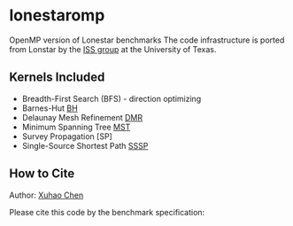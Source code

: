 # lonestaromp
OpenMP version of Lonestar benchmarks
The code infrastructure is ported from Lonstar by the [ISS group](http://iss.ices.utexas.edu/?p=projects/galois/lonestar) at the University of Texas. 

Kernels Included
----------------

+ Breadth-First Search (BFS) - direction optimizing
+ Barnes-Hut [BH](https://iss.oden.utexas.edu/?p=projects/galois/benchmarks/barnes_hut)
+ Delaunay Mesh Refinement [DMR](https://iss.oden.utexas.edu/?p=projects/galois/benchmarks/delaunay_mesh_refinement)
+ Minimum Spanning Tree [MST](https://iss.oden.utexas.edu/?p=projects/galois/benchmarks/mst)
+ Survey Propagation [SP]
+ Single-Source Shortest Path [SSSP](https://iss.oden.utexas.edu/?p=projects/galois/benchmarks/single_source_shortest_path)


How to Cite
-----------

Author: 
[Xuhao Chen](https://chenxuhao.github.io)

Please cite this code by the benchmark specification:
